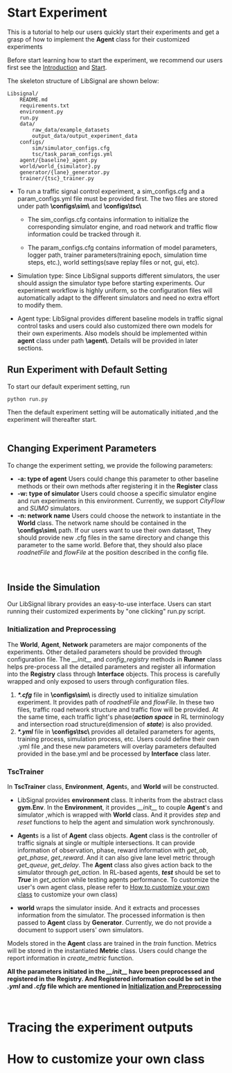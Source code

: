 # Start Experiment

This is a tutorial to help our users quickly start their experiments and get a grasp of how to implement the **Agent** class for their customized experiments

Before start learning how to start the experiment, we recommend our users first see the [Introduction](getstart/Introduction.md) and [Start](getstart/Start.md).

The skeleton structure of LibSignal are shown below:

```
Libsignal/
    README.md
    requirements.txt
    environment.py
    run.py
    data/
        raw_data/example_datasets
        output_data/output_experiment_data
    configs/
        sim/simulator_configs.cfg
        tsc/task_param_configs.yml
    agent/{baseline}_agent.py
    world/world_{simulator}.py
    generator/{lane}_generator.py
    trainer/{tsc}_trainer.py
```
- To run a traffic signal control experiment, a sim_configs.cfg and a param_configs.yml file must be provided first. The two files are stored under path **\configs\sim\\** and **\configs\tsc\\** 

  - The sim_configs.cfg contains information to initialize the corresponding simulator engine, and road network and traffic flow information could be tracked through it. 

  - The param_configs.cfg contains information of model parameters, logger path, trainer parameters(training epoch, simulation time steps, etc.), world settings(save replay files or not, gui, etc).

- Simulation type: Since LibSignal supports different simulators, the user should assign the simulator type before starting experiments. Our experiment workflow is highly uniform, so the configuration files will automatically adapt to the different simulators and need no extra effort to modify them.

- Agent type: LibSignal provides different baseline models in traffic signal control tasks and users could also customized there own models for their own experiments. Also models should be implemented within **agent** class under path **\agent\\**. Details will be provided in later sections.

## Run Experiment with Default Setting

To start our default experiment setting, run 
```
python run.py
```
Then the default experiment setting will be automatically initiated ,and the experiment will thereafter start. </br></br>

## Changing Experiment Parameters

To change the experiment setting, we provide the following parameters:

- **-a: type of agent** Users could change this parameter to other baseline methods or their own methods after registering it in the **Register** class
- **-w: type of simulator**  Users could choose a specific simulator engine and run experiments in this environment. Currently, we support *CityFlow* and *SUMO* simulators.
- **-n: network name**  Users could choose the network to instantiate in the **World** class. The network name should be contained in the **\configs\sim\\** path. If our users want to use their own dataset, They should provide new .cfg files in the same directory and change this parameter to the same world. Before that, they should also place *roadnetFile* and *flowFile* at the position described in the config file.

</br>

## Inside the Simulation
Our LibSignal library provides an easy-to-use interface. Users can start running their customized experiments by "one clicking" run.py script. 

### Initialization and Preprocessing
The **World**, **Agent**, **Network** parameters are major components of the experiments. Other detailed parameters should be provided through configuration file. The *\_\_init\_\_* and *config_registry* methods in **Runner** class helps pre-process all the detailed parameters and register all information into the **Registry** class through **Interface** objects. This process is carefully wrapped and only exposed to users through configuration files.

1. ***\*.cfg*** file in  **\configs\sim\\** is directly used to initialize simulation experiment. It provides path of *roadnetFile* and *flowFile*. In these two files, traffic road network structure and traffic flow will be provided. At the same time, each traffic light's phase(***action space*** in RL terminology and intersection road structure(dimension of ***state***) is also provided. 
2. ***\*.yml*** file in **\configs\tsc\\** provides all detailed parameters for agents, training process, simulation process, etc. Users could define their own .yml file ,and these new parameters will overlay parameters defaulted provided in the base.yml and be processed by **Interface** class later. 

### TscTrainer
In **TscTrainer** class, **Environment**, **Agent**s, and **World** will be constructed. 
-  LibSignal provides **environment** class. It inherits from the abstract class **gym.Env**. In the **Environment**, it provides *\_\_init\_\_* to couple **Agent**'s and simulator ,which is wrapped with **World** class. And it provides *step* and *reset* functions to help the agent and simulation work synchronously. 

- **Agent**s is a list of **Agent** class objects. **Agent** class is the controller of traffic signals at single or multiple intersections. It can provide information of observation, phase, reward information with *get_ob*, *get_phase*, *get_reward*. And it can also give lane level metric through *get_queue*, *get_delay*. The **Agent** class also gives action back to the simulator through *get_action*. In RL-based agents, ***test*** should be set to ***True*** in *get_action* while testing agents performance. To customize the user's own agent class, please refer to [How to customize your own class](#how-to-customize-your-own-class) to customize your own class)

- **world** wraps the simulator inside. And it extracts and processes information from the simulator. The processed information is then passed to **Agent** class by **Generator**. Currently, we do not provide a document to support users' own simulators.

Models stored in the **Agent** class are trained in the *train* function. Metrics will be stored in the instantiated **Metric** class. Users could change the report information in *create_metric* function. 

**All the parameters initiated in the *\_\_init\_\_* have been preprocessed and registered in the Registry. And Registered information could be set in the ***.yml*** and ***.cfg*** file which are mentioned in [Initialization and Preprocessing](#initialization-and-preprocessing)**

</br>

# Tracing the experiment outputs


# How to customize your own class